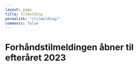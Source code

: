```yaml
---
layout: page
title: Tilmelding
permalink: "/tilmelding/"
comments: false
---
```


# Forhåndstilmeldingen åbner til efteråret 2023
